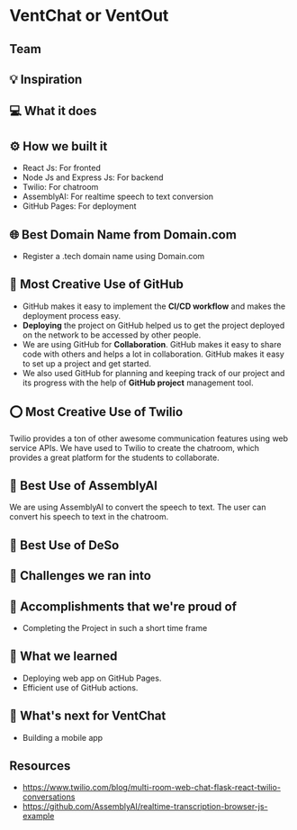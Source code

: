 # VentChat or VentOut

## Team <Team Name>

## 💡 Inspiration

## 💻 What it does

## ⚙️ How we built it

- React Js: For fronted
- Node Js and Express Js: For backend
- Twilio: For chatroom
- AssemblyAI: For realtime speech to text conversion
- GitHub Pages: For deployment

## 🌐 Best Domain Name from Domain.com

- Register a .tech domain name using Domain.com

## 🤝 Most Creative Use of GitHub

- GitHub makes it easy to implement the **CI/CD workflow** and makes the deployment process easy.
- **Deploying** the project on GitHub helped us to get the project deployed on the network to be accessed by other people.
- We are using GitHub for **Collaboration**. GitHub makes it easy to share code with others and helps a lot in collaboration. GitHub makes it easy to set up a project and get started.
- We also used GitHub for planning and keeping track of our project and its progress with the help of **GitHub project** management tool.

## ⭕ Most Creative Use of Twilio

Twilio provides a ton of other awesome communication features using web service APIs. We have used to Twilio to create the chatroom, which provides a great platform for the students to collaborate.

## 🤖 Best Use of AssemblyAI

We are using AssemblyAI to convert the speech to text. The user can convert his speech to text in the chatroom.

## 🔐 Best Use of DeSo

## 🧠 Challenges we ran into

## 🏅 Accomplishments that we're proud of

- Completing the Project in such a short time frame

## 📖 What we learned

- Deploying web app on GitHub Pages.
- Efficient use of GitHub actions.

## 🚀 What's next for VentChat

- Building a mobile app

## Resources

- https://www.twilio.com/blog/multi-room-web-chat-flask-react-twilio-conversations
- https://github.com/AssemblyAI/realtime-transcription-browser-js-example
